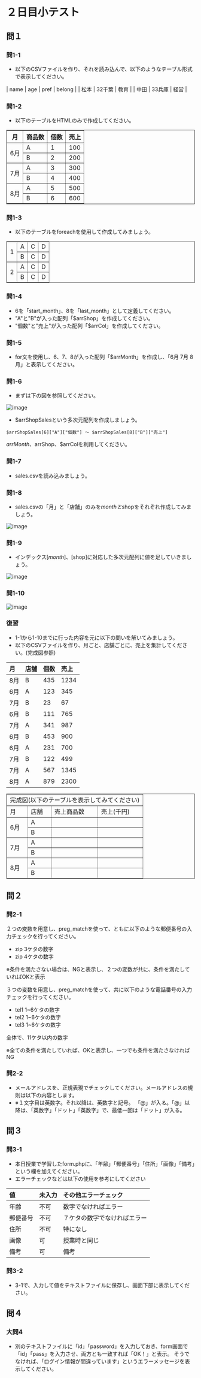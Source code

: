# ２日目小テスト

## 問１
### 問1-1
* 以下のCSVファイルを作り、それを読み込んで、以下のようなテーブル形式で表示してください。

| name | age | pref | belong |
| 松本 | 32</th><td>千葉 | 教育 |
| 中田 | 33</th><td>兵庫 | 経営 |

### 問1-2
* 以下のテーブルをHTMLのみで作成してください。

<table border="1px">
    <tr>
       <th>月</th>
        <th>商品数</th>
        <th>個数</th>
        <th>売上</th>
    </tr>
    <tr>
        <td rowspan="2">6月</td>
        <td>A</td>
        <td>1</td>
        <td>100</td>
    </tr>
    <tr>
        <td>B</td>
        <td>2</td>
        <td>200</td>
    </tr>
    <tr>
        <td rowspan="2">7月</td>
        <td>A</td>
        <td>3</td>
        <td>300</td>
    </tr>
    <tr>
        <td>B</td>
        <td>4</td>
        <td>400</td>
    </tr>
    <tr>
        <td rowspan="2">8月</td>
        <td>A</td>
        <td>5</td>
        <td>500</td>
    </tr>
    <tr>
        <td>B</td>
        <td>6</td>
        <td>600</td>
    </tr>
</table>

### 問1-3

* 以下のテーブルをforeachを使用して作成してみましょう。

<table border=1px>
<tr><td rowspan=2>1</td><td>A</td><td>C</td><td>D</td></tr><td>B</td><td>C</td><td>D</td></tr>
<tr><td rowspan=2>2</td><td>A</td><td>C</td><td>D</td></tr><td>B</td><td>C</td><td>D</td></tr>
</table>

### 問1-4

* 6を「start_month」、8を「last_month」として定義してください。
* "A"と"B"が入った配列「$arrShop」を作成してください。
* "個数"と"売上"が入った配列「$arrCol」を作成してください。

### 問1-5

* for文を使用し、6、7、8が入った配列「$arrMonth」を作成し、「6月 7月 8月」と表示してください。

### 問1-6
* まずは下の図を参照してください。

![image](image/day_02_1-6.png)

* $arrShopSalesという多次元配列を作成しましょう。

```text
$arrShopSales[6]["A"]["個数"] 〜 $arrShopSales[8]["B"]["売上"]
```
    
$arrMonth、$arrShop、$arrColを利用してください。

### 問1-7
* sales.csvを読み込みましょう。

### 問1-8
* sales.csvの「月」と「店舗」のみを$monthと$shopをそれぞれ作成してみましょう。

![image](image/day_02_1-8.png)

### 問1-9

* インデックス[$month]、[$shop]に対応した多次元配列に値を足していきましょう。

![image](image/day_02_1-9.png)

### 問1-10

![image](image/day_02_1-10.png)

### 復習
* 1-1から1-10までに行った内容を元に以下の問いを解いてみましょう。
* 以下のCSVファイルを作り、月ごと、店舗ごとに、売上を集計してください。(完成図参照)

| 月 | 店舗 | 個数 | 売上 |
|:----|:----|:----|:----|
| 8月 | B | 435 | 1234</td></tr>
| 6月 | A | 123 | 345</td></tr>
| 7月 | B | 23 | 67</td></tr>
| 6月 | B | 111 | 765</td></tr>
| 7月 | A | 341 | 987</td></tr>
| 6月 | B | 453 | 900</td></tr>
| 6月 | A | 231 | 700</td></tr>
| 7月 | B | 122 | 499</td></tr>
| 7月 | A | 567 | 1345</td></tr>
| 8月 | A | 879 | 2300</td></tr>

<table border="1">
    <tr>
        <td colspan="4">完成図(以下のテーブルを表示してみてください)</td>
    </tr>
    <tr>
        <td>月</td>
        <td>店舗</td>
        <td>売上商品数</td>
        <td>売上(千円)</td>
    </tr>
    <tr>
        <td rowspan="2">6月</td>
        <td>A</td><td>　</td><td>　</td>	<!-- データ1だけ上のtrタグの中に入る -->
    </tr>
    <tr>
        <td>B</td><td>　</td><td>　</td>
    </tr>
    <tr>
        <td rowspan="2">7月</td>
        <td>A</td><td>　</td><td>　</td>	<!-- データ1だけ上のtrタグの中に入る -->
    </tr>
    <tr>
        <td>B</td><td>　</td><td>　</td>
    </tr>
    <tr>
        <td rowspan="2">8月</td>
        <td>A</td><td>　</td><td>　</td>	<!-- データ1だけ上のtrタグの中に入る -->
    </tr>
    <tr>
        <td>B</td><td>　</td><td>　</td>
    </tr>
</table>

## 問２
### 問2-1

２つの変数を用意し、preg_matchを使って、ともに以下のような郵便番号の入力チェックを行ってください。

* zip		3ケタの数字
* zip		4ケタの数字

※条件を満たさない場合は、NGと表示し、２つの変数が共に、条件を満たしていればOKと表示

３つの変数を用意し、preg_matchを使って、共に以下のような電話番号の入力チェックを行ってください。

* tel1	1~6ケタの数字
* tel2	1~6ケタの数字
* tel3	1~6ケタの数字

全体で、11ケタ以内の数字

※全ての条件を満たしていれば、OKと表示し、一つでも条件を満たさなければNG

### 問2-2

* メールアドレスを、正規表現でチェックしてください。メールアドレスの規則は以下の内容とします。
* ※１文字目は英数字。それ以降は、英数字と記号。
    「@」が入る。「@」以降は、「英数字」「ドット」「英数字」で、最低一回は「ドット」が入る。

## 問３
### 問3-1
* 本日授業で学習したform.phpに、「年齢」「郵便番号」「住所」「画像」「備考」という欄を加えてください。
* エラーチェックなどは以下の使用を参考にしてください

| 値 | 未入力 | その他エラーチェック |
|:----|:----|:----|
| 年齢 | 不可 | 数字でなければエラー |
| 郵便番号 | 不可 | ７ケタの数字でなければエラー |
| 住所 | 不可 | 特になし |
| 画像 | 可 | 授業時と同じ |
| 備考 | 可 | 備考 |

### 問3-2
* 3-1で、入力して値をテキストファイルに保存し、画面下部に表示してください。

## 問４
### 大問4
* 別のテキストファイルに「id」「password」を入力しておき、form画面で「id」「pass」を入力させ、両方とも一致すれば「OK！」と表示。
    そうでなければ、「ログイン情報が間違っています」というエラーメッセージを表示してください。


